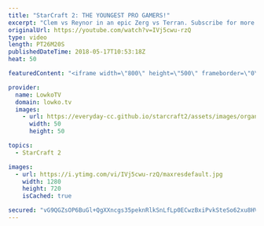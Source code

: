 ```yaml
---
title: "StarCraft 2: THE YOUNGEST PRO GAMERS!"
excerpt: "Clem vs Reynor in an epic Zerg vs Terran. Subscribe for more videos: http://lowko.tv/youtube Lurkers vs Terran: https://goo.gl/NQhSHd  A really fun match of Zerg versus Terran between the 15 year old Zerg player from Italy and the 16 year old Terran from France.  Support me on Patreon: http://www.patreon.com/lowkotv"
originalUrl: https://youtube.com/watch?v=IVj5cwu-rzQ
type: video
length: PT26M20S
publishedDateTime: 2018-05-17T10:53:18Z
heat: 50

featuredContent: "<iframe width=\"800\" height=\"500\" frameborder=\"0\" src=\"https://www.youtube.com/embed/IVj5cwu-rzQ\" allow=\"accelerometer; autoplay; encrypted-media; gyroscope; picture-in-picture\" allowfullscreen></iframe>"

provider:
  name: LowkoTV
  domain: lowko.tv
  images:
    - url: https://everyday-cc.github.io/starcraft2/assets/images/organizations/lowko.tv-50x50.jpg
      width: 50
      height: 50

topics:
  - StarCraft 2

images:
  - url: https://i.ytimg.com/vi/IVj5cwu-rzQ/maxresdefault.jpg
    width: 1280
    height: 720
    isCached: true

secured: "vG9QGZsOP6BuGl+QgXXncgs35peknRlkSnLfLp0ECwzBxiPvkSteSo62xu8HVlQeOcuBvK22PXLuGVKkx88HYp+PfGe2qVBl0YlhT7EZHs0SlpHTkRR5/03pma/GCMnNfYLZ+Li4EgyBsSjHDBCDj47GVg/luY9XqeOrnuz3hawWdXIViuULD9WAm6NWz8qeSWrSaVqoZbmCogNaOWm6dJNLoJ4JeLTVVBsWcqKBCJS6+XUpyE5GlioNvR54z2lGjmcySXdKuF4mUWV3x+NvTrDJKnkqIL9ynvmPDeQS76HcgzTiNsGUCT6ny8aOfaB0flSbYsD3Orzw/e9dzG9O5texn+fbRF4ZgmU+9zfyc4uZv4l573fEJ/7bvWKAm3JM//Tb9pwRqJcRRoPIkR+pGtwfz5WkI/vwRzfdJCNUCn8=;d91A7QIjngI6iuN1XjJ3dw=="
---
```


